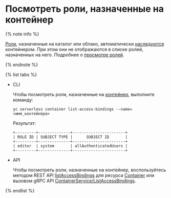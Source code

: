 # Посмотреть роли, назначенные на контейнер

{% note info %}

[Роли](../security/index.md#roles), назначенные на каталог или облако, автоматически [наследуются](../../iam/concepts/access-control/index.md#inheritance) контейнером. При этом они не отображаются в списке ролей, назначенных на него. Подробнее о [просмотре ролей](../../iam/operations/roles/get-assigned-roles.md).

{% endnote %}

{% list tabs %}

- CLI

    Чтобы посмотреть роли, назначенные на [контейнер](../concepts/container.md), выполните команду:

    ```
    yc serverless container list-access-bindings --name=<имя_контейнера>
    ```

    Результат:

    ```
    +---------+--------------+-----------------------+
    | ROLE ID | SUBJECT TYPE |      SUBJECT ID       |
    +---------+--------------+-----------------------+
    | editor  | system       | allAuthenticatedUsers |
    +---------+--------------+-----------------------+
    ```

- API

  Чтобы посмотреть роли, назначенные на контейнер, воспользуйтесь методом REST API [listAccessBindings](../containers/api-ref/Container/listAccessBindings.md) для ресурса [Container](../containers/api-ref/Container/index.md) или вызовом gRPC API [ContainerService/ListAccessBindings](../containers/api-ref/grpc/container_service.md#ListAccessBindings).

{% endlist %}

